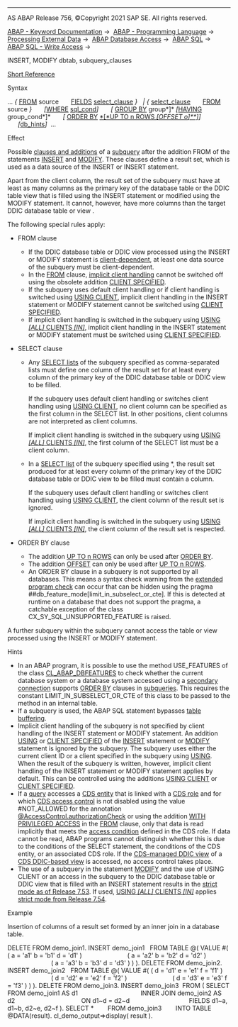   

* * *

AS ABAP Release 756, ©Copyright 2021 SAP SE. All rights reserved.

[ABAP - Keyword Documentation](javascript:call_link\('abenabap.htm'\)) →  [ABAP - Programming Language](javascript:call_link\('abenabap_reference.htm'\)) →  [Processing External Data](javascript:call_link\('abenabap_language_external_data.htm'\)) →  [ABAP Database Access](javascript:call_link\('abendb_access.htm'\)) →  [ABAP SQL](javascript:call_link\('abenabap_sql.htm'\)) →  [ABAP SQL - Write Access](javascript:call_link\('abenabap_sql_writing.htm'\)) → 

INSERT, MODIFY dbtab, subquery\_clauses

[Short Reference](javascript:call_link\('abapinsert_dbtab_shortref.htm'\))

Syntax

... *{* [FROM](javascript:call_link\('abapfrom_clause.htm'\)) source
      [FIELDS](javascript:call_link\('abapfields_clause.htm'\)) [select\_clause](javascript:call_link\('abapselect_clause.htm'\)) *}*
  *|* *{* [select\_clause](javascript:call_link\('abapselect_clause.htm'\))
      [FROM](javascript:call_link\('abapfrom_clause.htm'\)) source *}*
      *\[*[WHERE](javascript:call_link\('abapwhere.htm'\)) [sql\_cond](javascript:call_link\('abenabap_sql_stmt_logexp.htm'\))*\]*
      *\[* [GROUP BY](javascript:call_link\('abapgroupby_clause.htm'\)) group*\]* *\[*[HAVING](javascript:call_link\('abaphaving_clause.htm'\)) group\_cond*\]*
      *\[* [ORDER BY](javascript:call_link\('abaporderby_clause.htm'\)) [*\[*UP TO n ROWS *\[*OFFSET o*\]**\]*](javascript:call_link\('abapselect_up_to_offset.htm'\))*\]*
      *\[*[db\_hints](javascript:call_link\('abenabap_sql_db_hints.htm'\))*\]*  ...

Effect

Possible [clauses and additions](javascript:call_link\('abenselect_clauses.htm'\)) of a [subquery](javascript:call_link\('abensubquery_glosry.htm'\) "Glossary Entry") after the addition FROM of the statements [INSERT](javascript:call_link\('abapinsert_dbtab.htm'\)) and [MODIFY](javascript:call_link\('abapmodify_dbtab.htm'\)). These clauses define a result set, which is used as a data source of the INSERT or INSERT statement.

Apart from the client column, the result set of the subquery must have at least as many columns as the primary key of the database table or the DDIC table view that is filled using the INSERT statement or modified using the MODIFY statement. It cannot, however, have more columns than the target DDIC database table or view .

The following special rules apply:

-   FROM clause
    -   If the DDIC database table or DDIC view processed using the INSERT or MODIFY statement is [client-dependent](javascript:call_link\('abenddic_database_tables_client.htm'\)), at least one data source of the subquery must be client-dependent.
    -   In the [FROM](javascript:call_link\('abapfrom_clause.htm'\)) clause, [implicit client handling](javascript:call_link\('abenabap_sql_client_handling.htm'\)) cannot be switched off using the obsolete addition [CLIENT SPECIFIED](javascript:call_link\('abapselect_client_obsolete.htm'\)).
    -   If the subquery uses default client handling or if client handling is switched using [USING CLIENT](javascript:call_link\('abapselect_client.htm'\)), implicit client handling in the INSERT statement or MODIFY statement cannot be switched using [CLIENT SPECIFIED](javascript:call_link\('abapiumd_client.htm'\)).
    -   If implicit client handling is switched in the subquery using [USING *\[*ALL*\]* CLIENTS *\[*IN*\]*](javascript:call_link\('abapselect_client.htm'\)), implicit client handling in the INSERT statement or MODIFY statement must be switched using [CLIENT SPECIFIED](javascript:call_link\('abapiumd_client.htm'\)).
-   SELECT clause
    -   Any [SELECT lists](javascript:call_link\('abapselect_list.htm'\)) of the subquery specified as comma-separated lists must define one column of the result set for at least every column of the primary key of the DDIC database table or DDIC view to be filled.
        
        If the subquery uses default client handling or switches client handling using [USING CLIENT](javascript:call_link\('abapselect_client.htm'\)), no client column can be specified as the first column in the SELECT list. In other positions, client columns are not interpreted as client columns.
        
        If implicit client handling is switched in the subquery using [USING *\[*ALL*\]* CLIENTS *\[*IN*\]*](javascript:call_link\('abapselect_client.htm'\)), the first column of the SELECT list must be a client column.
        
    -   In a [SELECT list](javascript:call_link\('abapselect_list.htm'\)) of the subquery specified using \*, the result set produced for at least every column of the primary key of the DDIC database table or DDIC view to be filled must contain a column.
        
        If the subquery uses default client handling or switches client handling using [USING CLIENT](javascript:call_link\('abapselect_client.htm'\)), the client column of the result set is ignored.
        
        If implicit client handling is switched in the subquery using [USING *\[*ALL*\]* CLIENTS *\[*IN*\]*](javascript:call_link\('abapselect_client.htm'\)), the client column of the result set is respected.
        
-   ORDER BY clause
    -   The addition [UP TO n ROWS](javascript:call_link\('abapselect_up_to_offset.htm'\)) can only be used after [ORDER BY](javascript:call_link\('abaporderby_clause.htm'\)).
    -   The addition [OFFSET](javascript:call_link\('abapselect_up_to_offset.htm'\)) can only be used after [UP TO n ROWS](javascript:call_link\('abapselect_up_to_offset.htm'\)).
    -   An ORDER BY clause in a subquery is not supported by all databases. This means a syntax check warning from the [extended program check](javascript:call_link\('abenextended_program_check_glosry.htm'\) "Glossary Entry") can occur that can be hidden using the pragma ##db\_feature\_mode\[limit\_in\_subselect\_or\_cte\]. If this is detected at runtime on a database that does not support the pragma, a catchable exception of the class CX\_SY\_SQL\_UNSUPPORTED\_FEATURE is raised.

A further subquery within the subquery cannot access the table or view processed using the INSERT or MODIFY statement.

Hints

-   In an ABAP program, it is possible to use the method USE\_FEATURES of the class [CL\_ABAP\_DBFEATURES](javascript:call_link\('abencl_abap_dbfeatures.htm'\)) to check whether the current database system or a database system accessed using a [secondary connection](javascript:call_link\('abensecondary_db_connection_glosry.htm'\) "Glossary Entry") supports [ORDER BY](javascript:call_link\('abaporderby_clause.htm'\)) clauses in [subqueries](javascript:call_link\('abensubquery_glosry.htm'\) "Glossary Entry"). This requires the constant LIMIT\_IN\_SUBSELECT\_OR\_CTE of this class to be passed to the method in an internal table.
-   If a subquery is used, the ABAP SQL statement bypasses [table buffering](javascript:call_link\('abentable_buffering_glosry.htm'\) "Glossary Entry").
-   Implicit client handling of the subquery is not specified by client handling of the INSERT statement or MODIFY statement. An addition [USING](javascript:call_link\('abapiumd_client.htm'\)) or [CLIENT SPECIFIED](javascript:call_link\('abapiumd_client.htm'\)) of the [INSERT](javascript:call_link\('abapinsert_dbtab.htm'\)) statement or [MODIFY](javascript:call_link\('abapmodify_dbtab.htm'\)) statement is ignored by the subquery. The subquery uses either the current client ID or a client specified in the subquery using [USING](javascript:call_link\('abapselect_client.htm'\)). When the result of the subquery is written, however, implicit client handling of the INSERT statement or MODIFY statement applies by default. This can be controlled using the additions [USING CLIENT](javascript:call_link\('abapiumd_client.htm'\)) or [CLIENT SPECIFIED](javascript:call_link\('abapiumd_client.htm'\)).
-   If a [query](javascript:call_link\('abenquery_glosry.htm'\) "Glossary Entry") accesses a [CDS entity](javascript:call_link\('abencds_entity_glosry.htm'\) "Glossary Entry") that is linked with a [CDS role](javascript:call_link\('abencds_role_glosry.htm'\) "Glossary Entry") and for which [CDS access control](javascript:call_link\('abencds_access_control_glosry.htm'\) "Glossary Entry") is not disabled using the value #NOT\_ALLOWED for the annotation [@AccessControl.authorizationCheck](javascript:call_link\('abencds_view_anno_v1.htm'\)) or using the addition [WITH PRIVILEGED ACCESS](javascript:call_link\('abapselect_data_source.htm'\)) in the [FROM](javascript:call_link\('abapfrom_clause.htm'\)) clause, only that data is read implicitly that meets the [access condition](javascript:call_link\('abenaccess_condition_glosry.htm'\) "Glossary Entry") defined in the CDS role. If data cannot be read, ABAP programs cannot distinguish whether this is due to the conditions of the SELECT statement, the conditions of the CDS entity, or an associated CDS role. If the [CDS-managed DDIC view](javascript:call_link\('abencds_mngdddic_view_glosry.htm'\) "Glossary Entry") of a [CDS DDIC-based view](javascript:call_link\('abencds_v1_view_glosry.htm'\) "Glossary Entry") is accessed, no access control takes place.
-   The use of a subquery in the statement [MODIFY](javascript:call_link\('abapmodify_dbtab.htm'\)) and the use of USING CLIENT or an access in the subquery to the DDIC database table or DDIC view that is filled with an INSERT statement results in the [strict mode as of Release 7.53](javascript:call_link\('abenabap_sql_strictmode_753.htm'\)). If used, [USING *\[*ALL*\]* CLIENTS *\[*IN*\]*](javascript:call_link\('abapselect_client.htm'\)) applies [strict mode from Release 7.54](javascript:call_link\('abenabap_sql_strictmode_754.htm'\)).

Example

Insertion of columns of a result set formed by an inner join in a database table.

DELETE FROM demo\_join1.
INSERT demo\_join1
  FROM TABLE @( VALUE #( ( a = 'a1' b = 'b1' d = 'd1' )
                         ( a = 'a2' b = 'b2' d = 'd2' )
                         ( a = 'a3' b = 'b3' d = 'd3' ) ) ).
DELETE FROM demo\_join2.
INSERT demo\_join2
  FROM TABLE @( VALUE #( ( d = 'd1' e = 'e1' f = 'f1' )
                         ( d = 'd2' e = 'e2' f = 'f2' )
                         ( d = 'd3' e = 'e3' f = 'f3' ) ) ).
DELETE FROM demo\_join3.
INSERT demo\_join3  FROM ( SELECT FROM demo\_join1 AS d1
                                   INNER JOIN demo\_join2 AS d2
                                     ON d1~d = d2~d
                                 FIELDS d1~a, d1~b, d2~e, d2~f ).
SELECT \*
       FROM demo\_join3
       INTO TABLE @DATA(result).
cl\_demo\_output=>display( result ).